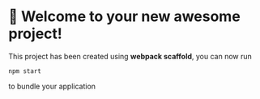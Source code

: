 # 🚀 Welcome to your new awesome project!

This project has been created using **webpack scaffold**, you can now run

```
npm start
```


to bundle your application
